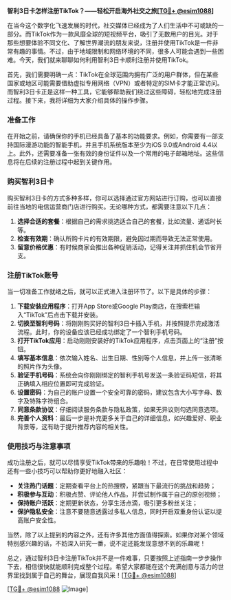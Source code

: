 **智利3日卡怎样注册TikTok？——轻松开启海外社交之旅[[TG💪+ @esim1088](https://t.me/s/esim1088)]**

在当今这个数字化飞速发展的时代，社交媒体已经成为了人们生活中不可或缺的一部分。而TikTok作为一款风靡全球的短视频平台，吸引了无数用户的目光。对于那些想要体验不同文化、了解世界潮流的朋友来说，注册并使用TikTok是一件非常有趣的事情。不过，由于地域限制和网络环境的不同，很多人可能会遇到一些困难。今天，我们就来聊聊如何利用智利3日卡顺利注册并使用TikTok。

首先，我们需要明确一点：TikTok在全球范围内拥有广泛的用户群体，但在某些国家或地区可能需要借助虚拟专用网络（VPN）或者特定的SIM卡才能正常访问。而智利3日卡正是这样一种工具，它能够帮助我们绕过这些障碍，轻松地完成注册过程。接下来，我将详细为大家介绍具体的操作步骤。

### 准备工作

在开始之前，请确保你的手机已经具备了基本的功能要求。例如，你需要有一部支持国际漫游功能的智能手机，并且手机系统版本至少为iOS 9.0或Android 4.4以上。此外，还需要准备一张有效的身份证件以及一个常用的电子邮箱地址。这些信息将在后续的注册过程中起到关键作用。

### 购买智利3日卡

购买智利3日卡的方式多种多样，你可以选择通过官方网站进行订购，也可以直接前往当地的电信运营商门店进行购买。无论哪种方式，都需要注意以下几点：

1. **选择合适的套餐**：根据自己的需求挑选适合自己的套餐，比如流量、通话时长等。
2. **检查有效期**：确认所购卡片的有效期限，避免因过期而导致无法正常使用。
3. **留意价格优惠**：有时候商家会推出各种促销活动，记得关注并抓住机会节省开支。

### 注册TikTok账号

当一切准备工作就绪之后，就可以正式进入注册环节了。以下是具体的步骤：

1. **下载安装应用程序**：打开App Store或Google Play商店，在搜索栏输入“TikTok”后点击下载并安装。
2. **切换至智利号码**：将刚刚购买好的智利3日卡插入手机，并按照提示完成激活流程。此时，你的设备应该已经成功绑定了一个智利手机号码。
3. **打开TikTok应用**：启动刚刚安装好的TikTok应用程序，点击页面上的“注册”按钮。
4. **填写基本信息**：依次输入姓名、出生日期、性别等个人信息，并上传一张清晰的照片作为头像。
5. **验证手机号码**：系统会向你刚刚绑定的智利手机号发送一条验证码短信，将其正确填入相应位置即可完成验证。
6. **设置密码**：为自己的账户设置一个安全可靠的密码，建议包含大小写字母、数字及特殊字符组合。
7. **同意条款协议**：仔细阅读服务条款与隐私政策，如果无异议则勾选同意选项。
8. **完善个人资料**：最后一步是补充更多关于自己的详细信息，如兴趣爱好、职业背景等，这有助于提升推荐内容的相关性。

### 使用技巧与注意事项

成功注册之后，就可以尽情享受TikTok带来的乐趣啦！不过，在日常使用过程中还有一些小技巧可以帮助你更好地融入社区：

- **关注热门话题**：定期查看平台上的热搜榜，紧跟当下最流行的挑战和趋势；
- **积极参与互动**：积极点赞、评论他人作品，并尝试制作属于自己的原创视频；
- **保持账户活跃**：定期更新状态，分享生活点滴，吸引更多粉丝关注；
- **保护隐私安全**：注意不要随意透露过多私人信息，同时开启双重身份认证以提高账户安全性。

当然，除了以上提到的内容之外，还有许多其他方面值得探索。如果你对某个领域特别感兴趣的话，不妨深入研究一番，说不定还能发现意想不到的乐趣呢！

总之，通过智利3日卡注册TikTok并不是一件难事，只要按照上述指南一步步操作下去，相信很快就能顺利完成整个过程。希望大家都能在这个充满创意与活力的世界里找到属于自己的舞台，展现自我风采！[[TG💪+ @esim1088](https://t.me/s/esim1088)]

[[TG💪+ @esim1088](https://t.me/s/esim1088) ![Image](https://i.postimg.cc/4NQfJmqS/Snipaste-2025-05-13-00-14-12.png)]
